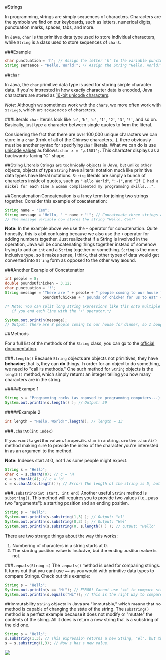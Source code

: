 #Strings

In programming, strings are simply sequences of characters. Characters are the symbols we find on our keyboards, such as letters, numerical digits, punctuation marks, spaces, tabs, and more.

In Java, `char` is the primitive data type used to store individual characters, while `String` is a class used to store sequences of `char`s.

###Example
```java
char punctuation = 'h'; // Assign the letter 'h' to the variable punctuation.
String sentence = "Hello, World!"; // Assign the String "Hello, World!" to the variable sentence.
```

##`char`

In Java, the `char` primitive data type is used for storing simple character data. If you're interested in how exactly character data is encoded, Java characters are stored as [16-bit unicode characters](http://en.wikipedia.org/wiki/UTF-16).

*Note:* Although we sometimes work with the `char`s, we more often work with `String`s, which are sequences of characters.

###Literals
`char` literals look like `'a'`, `'b'`, `'c'`, `'1'`, `'2'`, `'3'`, `'!'`, and so on. Basically, just type a character between single quotes to form the literal.

Considering the fact that there are over 100,000 unique characters we can store in a `char` (think of all of the Chinese characters...), there obviously must be another syntax for specifying `char` literals. What we can do is use [unicode values](http://en.wikipedia.org/wiki/List_of_Unicode_characters) as follows: `char x = '\u1581';`. This character displays as a backwards-facing "C" shape.

##String Literals
Strings are technically objects in Java, but unlike other objects, objects of type `String` have a literal notation much like primitive data types have literal notations. `String` literals are simply a bunch of characters inside of quotes, such as `"Hello World"`, `":-)"`, and `"If I had a nickel for each time a woman complimented my programming skills..."`.

##Concatenation
Concatenation is a fancy term for joining two strings together. Consider this example of concatenation:

```java
String name = "Cam";
String message = "Hello, " + name + "!"; // Concatenate three strings and assign them to the message variable.
// The message variable now stores the string "Hello, Cam!"
```

**Note:** In the example above we use the `+` operator for concatenation. Quite honestly, this is a bit confusing because we also use the `+` operator for adding numbers together. Just realize that if a String is involved in the operation, Java will be concatenating things together instead of somehow trying to add an `int` and a `String` together or something. `String` is the more inclusive type, so it makes sense, I think, that other types of data would get converted into `String` form as opposed to the other way around.

###Another Example of Concatenation
```Java
int people = 8;
double poundsOfChicken = 3.12;
char punctuation = '!';
String message = "There are " + people + " people coming to our house for dinner, so I bought " +
                 poundsOfChicken + " pounds of chicken for us to eat" + punctuation;

/* Note: You can split long string expressions like this onto multiple lines
   if you end each line with the "+" operator.*/

System.out.println(message);
// Output: There are 8 people coming to our house for dinner, so I bought 3.12 pounds of chicken for us to eat!
```
##Methods

For a full list of the methods of the `String` class, you can go to the [official documentation](http://docs.oracle.com/javase/7/docs/api/java/lang/String.html#method_summary).

###`.length()`
Because `String` objects are objects not primitives, they have **behavior**; that is, they can **do** things. In order for an object to do something, we need to "call its methods." One such method for `String` objects is the `length()` method, which simply returns an integer telling you how many characters are in the string.

#####Exampe 1
```java
String s = "Programming rocks (as opposed to programming computers...)!";
System.out.println(s.length() ); // Output: 59
```
#####Example 2
```java
int length = "Hello, World!".length(); // length = 13
```

###`.charAt(int index)`

If you want to get the value of a specific `char` in a string, use the `.charAt()` method making sure to provide the index of the character you're interested in as an argument to the method.

**Note:** Indexes start at 0, not 1 as some people might expect.

```java
String s = "Hello";
char c = s.charAt(0); // c = 'H'
c = s.charAt(4); // c = 'o'
c = s.charAt(s.length()); // Error! The length of the string is 5, but there are only characters in positions 0-4.
```

###`.substring(int start, int end)`
Another useful `String` method is `substring()`. This method will requires you to provide two values (i.e,. pass two "arguments"): a starting position and an ending position. 

```java
String s = "Hello";
System.out.println(s.substring(1,3) ); // Output: "el"
System.out.println(s.substring(0,3) ); // Output: "Hel"
System.out.println(s.substring(0, s.length() ) ); // Output: "Hello"
```

There are two strange things about the way this works:
1. Numbering of characters in a string starts at 0.
2. The starting position value is inclusive, but the ending position value is not.

###`.equals(String s)`
The `.equals()` method is used for comparing strings. It turns out that you cant use `==` as you would with primitive data types to compare Strings. Check out this example:

```java
String s = "Hello";
System.out.println(s == "Hi"); // ERROR! Cannot use "==" to compare strings
System.out.println(s.equals("Hi")); // This is the right way to compare strings
```

##Immutability
`String` objects in Java are "immutable," which means that no method is capable of changing the state of the string. The `substring()` method is a perfect example because it does not modify or "mutate" the contents of the string. All it does is return a new string that is a substring of the old one.

```java
String s = "Hello";
s.substring(1,3); // This expression returns a new String, "el", but the value of s is still "Hello"
s = s.substring(1,3); // Now s has a new value.
```

![](http://christensenacademy.org/img/signature.png)

